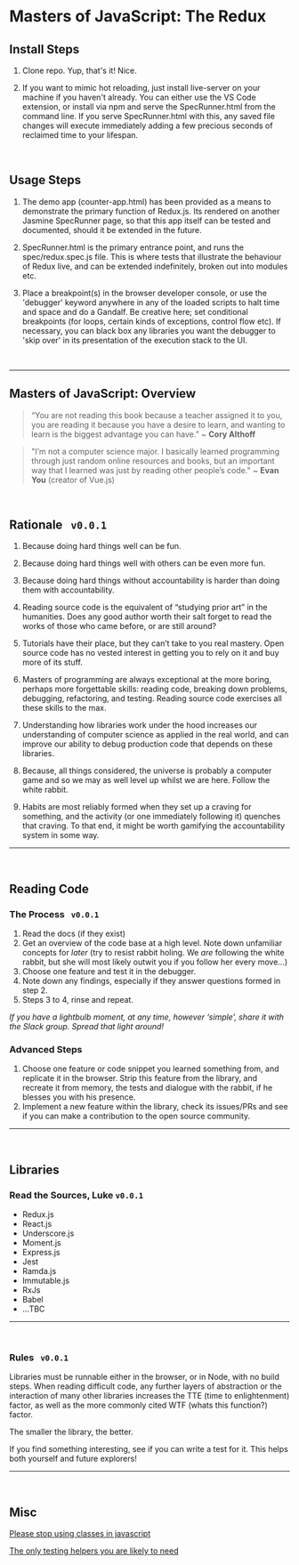 # Masters of JavaScript: The Redux

## Install Steps

1. Clone repo. Yup, that's it! Nice.

2. If you want to mimic hot reloading, just install live-server on your machine if you haven't already. You can either use the VS Code extension, or install via npm and serve the SpecRunner.html from the command line. If you serve SpecRunner.html with this, any saved file changes will execute immediately adding a few precious seconds of reclaimed time to your lifespan.

<br>

## Usage Steps

1. The demo app (counter-app.html) has been provided as a means to demonstrate the primary function of Redux.js. Its rendered on another Jasmine SpecRunner page, so that this app itself can be tested and documented, should it be extended in the future.

2. SpecRunner.html is the primary entrance point, and runs the spec/redux.spec.js file. This is where tests that illustrate the behaviour of Redux live, and can be extended indefinitely, broken out into modules etc.

3. Place a breakpoint(s) in the browser developer console, or use the 'debugger' keyword anywhere in any of the loaded scripts to halt time and space and do a Gandalf. Be creative here; set conditional breakpoints (for loops, certain kinds of exceptions, control flow etc). If necessary, you can black box any libraries you want the debugger to 'skip over' in its presentation of the execution stack to the UI.

<br>

---

## Masters of JavaScript: Overview

> “You are not reading this book because a teacher assigned it to you, you are reading it because you have a desire to learn, and wanting to learn is the biggest advantage you can have.” ~ **Cory Althoff**

> "I’m not a computer science major. I basically learned programming through just random online resources and books, but an important way that I learned was just by reading other people’s code." ~ **Evan You** (creator of Vue.js)

<br>

## Rationale &nbsp; `v0.0.1`

1. Because doing hard things well can be fun.
2. Because doing hard things well with others can be even more fun.
3. Because doing hard things without accountability is harder than doing them with accountability.
4. Reading source code is the equivalent of “studying prior art” in the humanities. Does any good author worth their salt forget to read the works of those who came before, or are still around?
5. Tutorials have their place, but they can’t take to you real mastery. Open source code has no vested interest in getting you to rely on it and buy more of its stuff.
6. Masters of programming are always exceptional at the more boring, perhaps more forgettable skills: reading code, breaking down problems, debugging, refactoring, and testing. Reading source code exercises all these skills to the max.
7. Understanding how libraries work under the hood increases our understanding of computer science as applied in the real world, and can improve our ability to debug production code that depends on these libraries.
8. Because, all things considered, the universe is probably a computer game and so we may as well level up whilst we are here. Follow the white rabbit.

9. Habits are most reliably formed when they set up a craving for something, and the activity (or one immediately following it) quenches that craving. To that end, it might be worth gamifying the accountability system in some way.

---

<br>

## Reading Code

### The Process &nbsp; `v0.0.1`

1. Read the docs (if they exist)
2. Get an overview of the code base at a high level. Note down unfamiliar concepts for _later_ (try to resist rabbit holing. We _are_ following the white rabbit, but she will most likely outwit you if you follow her every move…)
3. Choose one feature and test it in the debugger.
4. Note down any findings, especially if they answer questions formed in step 2.
5. Steps 3 to 4, rinse and repeat.

_If you have a lightbulb moment, at any time, however ‘simple’, share it with the Slack group. Spread that light around!_

### **Advanced Steps**

1. Choose one feature or code snippet you learned something from, and replicate it in the browser.
   Strip this feature from the library, and recreate it from memory, the tests and dialogue with the rabbit, if he blesses you with his presence.
2. Implement a new feature within the library, check its issues/PRs and see if you can make a contribution to the open source community.

---

<br>

## Libraries

### Read the Sources, Luke `v0.0.1`

-   Redux.js
-   React.js
-   Underscore.js
-   Moment.js
-   Express.js
-   Jest
-   Ramda.js
-   Immutable.js
-   RxJs
-   Babel
-   ...TBC

---

<br>

### Rules &nbsp; `v0.0.1`

Libraries must be runnable either in the browser, or in Node, with no build steps. When reading difficult code, any further layers of abstraction or the interaction of many other libraries increases the TTE (time to enlightenment) factor, as well as the more commonly cited WTF (whats this function?) factor.

The smaller the library, the better.

If you find something interesting, see if you can write a test for it. This helps both yourself and future explorers!

---

<br>

## Misc

[Please stop using classes in javascript](https://everyday.codes/javascript/please-stop-using-classes-in-javascript/)

[The only testing helpers you are likely to need](https://jasmine.github.io/api/3.7/global)
